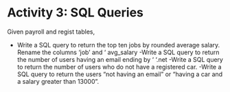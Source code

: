 # Activity 3: SQL Queries
Given payroll and regist tables,
- Write a SQL query to return the top ten jobs by rounded average salary.
Rename the columns ‘job’ and ‘ avg_salary
-Write a SQL query to return the number of users having an email ending
by ‘ ‘.net
-Write a SQL query to return the number of users who do not have a
registered car.
-Write a SQL query to return the users “not having an email” or “having a
car and a salary greater than 13000”.
